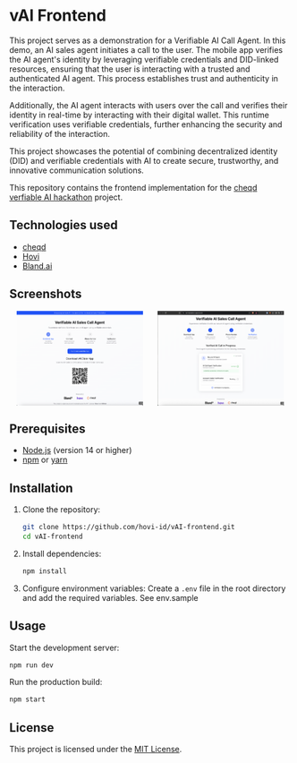 # vAI Frontend

This project serves as a demonstration for a Verifiable AI Call Agent. In this demo, an AI sales agent initiates a call to the user. The mobile app verifies the AI agent's identity by leveraging verifiable credentials and DID-linked resources, ensuring that the user is interacting with a trusted and authenticated AI agent. This process establishes trust and authenticity in the interaction.

Additionally, the AI agent interacts with users over the call and verifies their identity in real-time by interacting with their digital wallet. This runtime verification uses verifiable credentials, further enhancing the security and reliability of the interaction.

This project showcases the potential of combining decentralized identity (DID) and verifiable credentials with AI to create secure, trustworthy, and innovative communication solutions.

This repository contains the frontend implementation for the [cheqd verfiable AI hackathon](https://dorahacks.io/hackathon/cheqd-verifiable-ai/) project.


## Technologies used

- [cheqd](https://cheqd.io)
- [Hovi](https://studio.hovi.id)
- [Bland.ai](https://bland.ai)


## Screenshots
<div style="display: flex; justify-content: space-around;">
    <img src="public/uploads/Screenshot_1.png" alt="Screenshot 1" style="width: 45%;"/>
    <img src="public/uploads/Screenshot_2.png" alt="Screenshot 2" style="width: 45%;"/>
</div>

## Prerequisites

- [Node.js](https://nodejs.org/) (version 14 or higher)
- [npm](https://www.npmjs.com/) or [yarn](https://yarnpkg.com/)

## Installation

1. Clone the repository:
    ```bash
    git clone https://github.com/hovi-id/vAI-frontend.git
    cd vAI-frontend
    ```

2. Install dependencies:
    ```bash
    npm install
    ```

3. Configure environment variables:
    Create a `.env` file in the root directory and add the required variables. See env.sample

## Usage

Start the development server:
```bash
npm run dev
```

Run the production build:
```bash
npm start
```

## License

This project is licensed under the [MIT License](LICENSE).